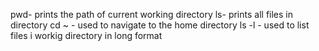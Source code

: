pwd- prints the path of current working directory
ls- prints all files in directory
cd ~ - used to navigate to the home directory
ls -l - used to list files i workig directory in long format
